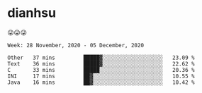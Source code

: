 
# dianhsu

:stuck_out_tongue_winking_eye::stuck_out_tongue_winking_eye::stuck_out_tongue_winking_eye:

<!--START_SECTION:waka-->
```text
Week: 28 November, 2020 - 05 December, 2020

Other   37 mins         █████▓░░░░░░░░░░░░░░░░░░░   23.09 % 
Text    36 mins         █████▓░░░░░░░░░░░░░░░░░░░   22.62 % 
C       33 mins         █████░░░░░░░░░░░░░░░░░░░░   20.36 % 
INI     17 mins         ██▓░░░░░░░░░░░░░░░░░░░░░░   10.55 % 
Java    16 mins         ██▓░░░░░░░░░░░░░░░░░░░░░░   10.42 % 
```
<!--END_SECTION:waka-->
